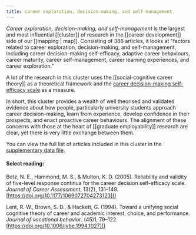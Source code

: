```yaml
---
title: career exploration, decision-making, and self-management
---
```


*Career exploration, decision-making, and self-management* is the largest and most influential [[cluster]] of research in the [[career development]] side of our [[mapping | map]]. Consisting of 386 articles, it looks at "factors related to career exploration, decision-making, and self-management, including career decision-making self-efficacy, adaptive career behaviours, career maturity, career self-management, career learning experiences, and career exploration."

A lot of the research in this cluster uses the [[social-cognitive career theory]] as a theoretical framework and the [career decision-making self-efficacy scale]() as a measure. 

In short, this cluster provides a wealth of well theorised and validated evidence about how people, particularly university students approach career decision-making, learn from experience, develop confidence in their prospects, and enact proactive career behaviours. The alignment of these concerns with those at the heart of [[graduate employability]] research are clear, yet there is very little exchange between them. 

You can view the full list of articles included in this cluster in the [supplementary data file](). 

#### Select reading: 

Betz, N. E., Hammond, M. S., & Multon, K. D. (2005). Reliability and validity of five-level response continua for the career decision self-efficacy scale. *Journal of Career Assessment*, 13(2), 131–149. [https://doi.org/10.1177/1069072704273123]()

Lent, R. W., Brown, S. D., & Hackett, G. (1994). Toward a unifying social cognitive theory of career and academic interest, choice, and performance. *Journal of vocational behavior*. (45)1, 79–122.  [https://doi.org/10.1006/jvbe.1994.1027]()


